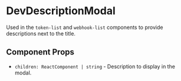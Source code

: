 # DevDescriptionModal

Used in the `token-list` and `webhook-list` components to provide descriptions next to the title.

## Component Props
- `children: ReactComponent | string` - Description to display in the modal.
